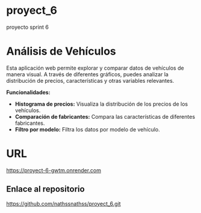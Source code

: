 # proyect_6
proyecto sprint 6

# Análisis de Vehículos

Esta aplicación web permite explorar y comparar datos de vehículos de manera visual. A través de diferentes gráficos, puedes analizar la distribución de precios, características y otras variables relevantes.

**Funcionalidades:**

* **Histograma de precios:** Visualiza la distribución de los precios de los vehículos.
* **Comparación de fabricantes:** Compara las características de diferentes fabricantes.
* **Filtro por modelo:** Filtra los datos por modelo de vehículo.

# URL 
https://proyect-6-gwtm.onrender.com

## Enlace al repositorio
https://github.com/nathssnathss/proyect_6.git
